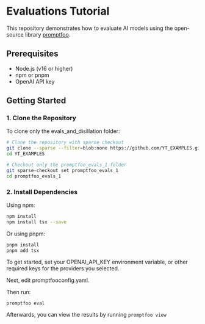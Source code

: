 # Evaluations Tutorial

This repository demonstrates how to evaluate AI models using the open-source library [promptfoo](https://promptfoo.dev/).

## Prerequisites

- Node.js (v16 or higher)
- npm or pnpm
- OpenAI API key

## Getting Started

### 1. Clone the Repository

To clone only the evals_and_disillation folder:

```bash
# Clone the repository with sparse checkout
git clone --sparse --filter=blob:none https://github.com/YT_EXAMPLES.git
cd YT_EXAMPLES

# Checkout only the promptfoo_evals_1 folder
git sparse-checkout set promptfoo_evals_1
cd promptfoo_evals_1
```

### 2. Install Dependencies

Using npm:
```bash
npm install
npm install tsx --save
```

Or using pnpm:
```bash
pnpm install
pnpm add tsx
```

To get started, set your OPENAI_API_KEY environment variable, or other required keys for the providers you selected.

Next, edit promptfooconfig.yaml.

Then run:
```
promptfoo eval
```

Afterwards, you can view the results by running `promptfoo view`

